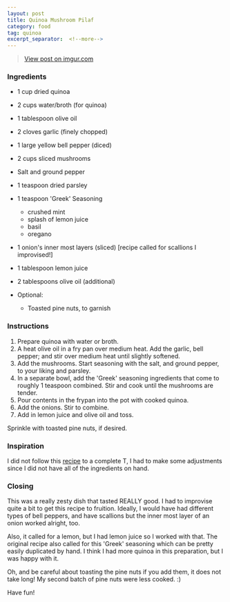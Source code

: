 ```yaml
---
layout: post
title: Quinoa Mushroom Pilaf
category: food
tag: quinoa
excerpt_separator:  <!--more-->
---
```


<blockquote class="imgur-embed-pub" lang="en" data-id="a/GOVjN"><a href="//imgur.com/a/GOVjN">View post on imgur.com</a></blockquote><script async src="//s.imgur.com/min/embed.js" charset="utf-8"></script>

### Ingredients
* 1 cup dried quinoa
* 2 cups water/broth (for quinoa)

* 1 tablespoon olive oil
* 2 cloves garlic (finely chopped)
* 1 large yellow bell pepper (diced)
* 2 cups sliced mushrooms
* Salt and ground pepper
* 1 teaspoon dried parsley
* 1 teaspoon 'Greek' Seasoning
  - crushed mint
  - splash of lemon juice
  - basil
  - oregano
* 1 onion's inner most layers (sliced) [recipe called for scallions I improvised!]
* 1 tablespoon lemon juice
* 2 tablespoons olive oil (additional)

* Optional:
  - Toasted pine nuts, to garnish

### Instructions
1. Prepare quinoa with water or broth.
2. A heat olive oil in a fry pan over medium heat. Add the garlic, bell pepper; and stir over medium heat until slightly softened.
3. Add the mushrooms. Start seasoning with the salt, and ground pepper, to your liking and parsley.
4. In a separate bowl, add the 'Greek' seasoning ingredients that come to roughly 1 teaspoon combined. Stir and cook until the mushrooms are tender.
5. Pour contents in the frypan into the pot with cooked quinoa.
6. Add the onions. Stir to combine.
7. Add in lemon juice and olive oil and toss.

Sprinkle with toasted pine nuts, if desired.

### Inspiration
I did not follow this <a href="https://glutenfreegoddess.blogspot.com/2010/01/quinoa-mushroom-pilaf.html" target="_blank">recipe</a> to a complete T, I had to make some adjustments since I did not have all of the ingredients on hand. 

### Closing
This was a really zesty dish that tasted REALLY good. I had to improvise quite a bit to get this recipe to fruition. Ideally, I would have had different types of bell peppers, and have scallions but the inner most layer of an onion worked alright, too. 

Also, it called for a lemon, but I had lemon juice so I worked with that. The original recipe also called for this 'Greek' seasoning which can be pretty easily duplicated by hand. I think I had more quinoa in this preparation, but I was happy with it.

Oh, and be careful about toasting the pine nuts if you add them, it does not take long! My second batch of pine nuts were less cooked. :)

Have fun! 

